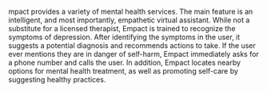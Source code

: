 mpact provides a variety of mental health services. The main feature is an intelligent, and most importantly, empathetic virtual assistant. While not a substitute for a licensed therapist, Empact is trained to recognize the symptoms of depression. After identifying the symptoms in the user, it suggests a potential diagnosis and recommends actions to take. If the user ever mentions they are in danger of self-harm, Empact immediately asks for a phone number and calls the user. In addition, Empact locates nearby options for mental health treatment, as well as promoting self-care by suggesting healthy practices. 
